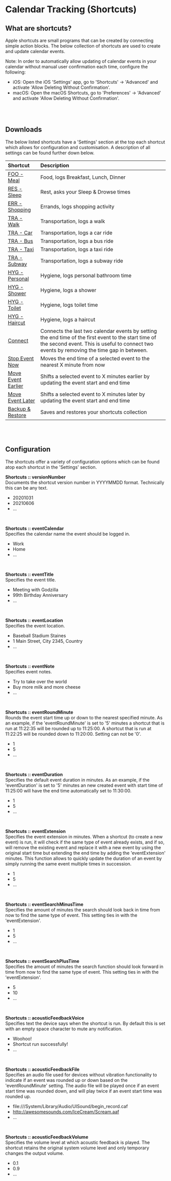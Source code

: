 # Calendar Tracking (Shortcuts)

## What are shortcuts? 
Apple shortcuts are small programs that can be created by connecting simple action blocks. The below collection of shortcuts are used to create and update calendar events.

Note: In order to automatically allow updating of calendar events in your calendar without manual user confirmation each time, configure the following:
- iOS: Open the iOS 'Settings' app, go to 'Shortcuts' -> 'Advanced' and activate 'Allow Deleting Without Confirmation'. 
- macOS: Open the macOS Shortcuts, go to 'Preferences' -> 'Advanced' and activate 'Allow Deleting Without Confirmation'.
<br />
<br />

## Downloads
The below listed shortcuts have a 'Settings' section at the top each shortcut which allows for configuration and customisation. A description of all settings can be found further down below.


|Shortcut|Description|
|:-                                                                                      |:-           |
|[FOO - Meal](https://www.icloud.com/shortcuts/792fbe1a035c4231a7a89173e0c44b19)         |Food, logs Breakfast, Lunch, Dinner |
|[RES - Sleep](https://www.icloud.com/shortcuts/b909328d5cce4c38bcab99d94396b612)        |Rest, asks your Sleep & Drowse times |
|[ERR - Shopping](https://www.icloud.com/shortcuts/d8b6d55ffe0146adbd26ebd23a5962ad)     |Errands, logs shopping activity|
|[TRA - Walk](https://www.icloud.com/shortcuts/a182ea15d56f4f9493d37f46c0e0ed93)         |Transportation, logs a walk|
|[TRA - Car](https://www.icloud.com/shortcuts/618a22e19144425681ff7c5d7b1bf2ba)          |Transportation, logs a car ride|
|[TRA - Bus](https://www.icloud.com/shortcuts/eedbb943135745b0bdeeaa8c09fd0f95)          |Transportation, logs a bus ride|
|[TRA - Taxi](https://www.icloud.com/shortcuts/d2b2c0be68af41119cd701136b156f53)         |Transportation, logs a taxi ride| 
|[TRA - Subway](https://www.icloud.com/shortcuts/818c30f91a68425b897a567ceaf59c7e)       |Transportation, logs a subway ride|
|[HYG - Personal](https://www.icloud.com/shortcuts/601083e57e1640a6bf9d5d1899be549a)     |Hygiene, logs personal bathroom time|
|[HYG - Shower](https://www.icloud.com/shortcuts/f40e55c060af4fa58d2adb3d3b210d4a)       |Hygiene, logs a shower|
|[HYG - Toilet](https://www.icloud.com/shortcuts/b9914c3e2b3b4648bc7ca8eea67ae615)       |Hygiene, logs toilet time|
|[HYG - Haircut](https://www.icloud.com/shortcuts/e7189da916b540c8836a9fcc69efb6d8)      |Hygiene, logs a haircut|
|[Connect](https://www.icloud.com/shortcuts/96dee8d7f3b94da48b530aff56dcb4c9)            |Connects the last two calendar events by setting the end time of the first event to the start time of the second event. This is useful to connect two events by removing the time gap in between. |
|[Stop Event Now](https://www.icloud.com/shortcuts/31552dfb24774a1686f956e695ac9032)     |Moves the end time of a selected event to the nearest X minute from now|
|[Move Event Earlier](https://www.icloud.com/shortcuts/6f1466e97e654e3b8cbbfbc376dd1b4d) |Shifts a selected event to X minutes earlier by updating the event start and end time|
|[Move Event Later](https://www.icloud.com/shortcuts/55bc65bd5be149f1a184cd5fb4841185)   |Shifts a selected event to X minutes later by updating the event start and end time|
|[Backup & Restore](https://www.icloud.com/shortcuts/bd469c0b7f36476baeeb6f6ffae165a3)   |Saves and restores your shortcuts collection|
<br />
<br />

## Configuration
The shortcuts offer a variety of configuration options which can be found atop each shortcut in the 'Settings' section.
<br />

**Shortcuts :: versionNumber**  
Documents the shortcut version number in YYYYMMDD format. Technically this can be any text.
* 20201031
* 20210606
* ...
<br />

**Shortcuts :: eventCalendar**  
Specifies the calendar name the event should be logged in.
* Work
* Home
* ...
<br />

**Shortcuts :: eventTitle**  
Specifies the event title.
* Meeting with Godzilla
* 99th Birthday Anniversary
* ...
<br />

**Shortcuts :: eventLocation**  
Specifies the event location.
* Baseball Stadium Staines
* 1 Main Street, City 2345, Country
* ...
<br />

**Shortcuts :: eventNote**  
Specifies event notes.
* Try to take over the world
* Buy more milk and more cheese
* ...
<br />

**Shortcuts :: eventRoundMinute**  
Rounds the event start time up or down to the nearest specified minute. As an example, if the 'eventRoundMinute' is set to '5' minutes a shortcut that is run at 11:22:35 will be rounded up to 11:25:00. A shortcut that is run at 11:22:25 will be rounded down to 11:20:00. Setting can not be '0'.
* 1
* 5
* ...
<br />

**Shortcuts :: eventDuration**  
Specifies the default event duration in minutes. As an example, if the 'eventDuration' is set to '5' minutes an new created event with start time of 11:25:00 will have the end time automatically set to 11:30:00.
* 1
* 5
* ...
<br />

**Shortcuts :: eventExtension**  
Specifies the event extension in minutes. When a shortcut (to create a new event) is run, it will check if the same type of event already exists, and if so, will remove the existing event and replace it with a new event by using the original start time but extending the end time by adding the 'eventExtension' minutes. This function allows to quickly update the duration of an event by simply running the same event multiple times in succession.
* 1
* 5
* ...
<br />

**Shortcuts :: eventSearchMinusTime**  
Specifies the amount of minutes the search should look back in time from now to find the same type of event. This setting ties in with the 'eventExtension'.
* 1
* 5
* ...
<br />

**Shortcuts :: eventSearchPlusTime**  
Specifies the amount of minutes the search function should look forward in time from now to find the same type of event. This setting ties in with the 'eventExtension'.
* 5
* 10
* ...
<br />

**Shortcuts :: acousticFeedbackVoice**  
Specifies text the device says when the shortcut is run. By default this is set with an empty space character to mute any notification.
* Woohoo!
* Shortcut run successfully!
* ...
<br />

**Shortcuts :: acousticFeedbackFile**  
Specifies an audio file used for devices without vibration functionality to indicate if an event was rounded up or down based on the 'eventRoundMinute' setting. The audio file will be played once if an event start time was rounded down, and will play twice if an event start time was rounded up.
* file:///System/Library/Audio/UISound/begin_record.caf
* http://awesomesounds.com/IceCream/Scream.aaf
* ...
<br />

**Shortcuts :: acousticFeedbackVolume**  
Specifies the volume level at which acoustic feedback is played. The shortcut retains the original system volume level and only temporary changes the output volume. 
* 0.1
* 0.9
* ...
<br />
<br />
